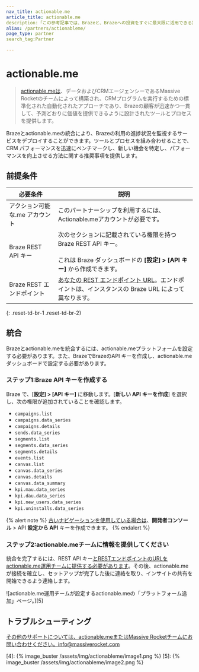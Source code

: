 ```yaml
---
nav_title: actionable.me
article_title: actionable.me
description:「この参考記事では、Brazeと、Brazeへの投資をすぐに最大限に活用できる独自のソフトウェアおよびプロセスであるactionable.meとのパートナーシップについて概説しています。「
alias: /partners/actionableme/
page_type: partner
search_tag:Partner

---
```


# actionable.me

> [actionable.meは][2]、データおよびCRMエージェンシーであるMassive Rocketのチームによって構築され、CRMプログラムを実行するための標準化された自動化されたアプローチであり、Brazeの顧客が迅速かつ一貫して、予測どおりに価値を提供できるように設計されたツールとプロセスを提供します。 

Brazeとactionable.meの統合により、Brazeの利用の進捗状況を監視するサービスをデプロイすることができます。ツールとプロセスを組み合わせることで、CRM パフォーマンスを迅速にベンチマークし、新しい機会を特定し、パフォーマンスを向上させる方法に関する推奨事項を提供します。

## 前提条件

| 必要条件 | 説明 |
| --- | --- |
| アクション可能な.me アカウント | このパートナーシップを利用するには、Actionable.meアカウントが必要です。 |
| Braze REST API キー | 次のセクションに記載されている権限を持つ Braze REST API キー。<br><br> これは Braze ダッシュボードの **\[設定] > \[**API キー**]** から作成できます。 |
| Braze REST エンドポイント | [あなたの REST エンドポイント URL][1]。エンドポイントは、インスタンスの Braze URL によって異なります。 |
{: .reset-td-br-1 .reset-td-br-2}

## 統合

Brazeとactionable.meを統合するには、actionable.meプラットフォームを設定する必要があります。また、BrazeでBrazeのAPI キーを作成し、actionable.meダッシュボードで設定する必要があります。

### ステップ1:Braze API キーを作成する

Braze で、\[**設定] > \[**API キー**]** に移動します。\[**新しい API キーを作成**] を選択し、次の権限が追加されていることを確認します。

- `campaigns.list`
- `campaigns.data_series`
- `campaigns.details`
- `sends.data_series`
- `segments.list`
- `segments.data_series`
- `segments.details`
- `events.list`
- `canvas.list`
- `canvas.data_series`
- `canvas.details`
- `canvas.data_summary`
- `kpi.mau.data_series`
- `kpi.dau.data_series`
- `kpi.new_users.data_series`
- `kpi.uninstalls.data_series`

{% alert note %}
[古いナビゲーションを使用している場合は]({{site.baseurl}}/navigation)、**開発者コンソール** > API **設定から API** キーを作成できます。
{% endalert %}

### ステップ2:actionable.meチームに情報を提供してください

統合を完了するには、REST API キー[とRESTエンドポイントのURLをactionable.me運用チームに提供する必要があります][1]。その後、actionable.meが接続を確立し、セットアップが完了した後に連絡を取り、インサイトの共有を開始できるよう連絡します。

![actionable.me運用チームが設定するactionable.meの「プラットフォーム追加」ページ。][5]

## トラブルシューティング

[その他のサポートについては、actionable.meまたはMassive Rocketチームにお問い合わせください。info@massiverocket.com][3]

[1]: {{site.baseurl}}/developer_guide/rest_api/basics/#endpoints
[2]: https://actionable.me
[3]: mailto:info@massiverocket.com
[4]: {% image_buster /assets/img/actionableme/image1.png %}
[5]: {% image_buster /assets/img/actionableme/image2.png %}
